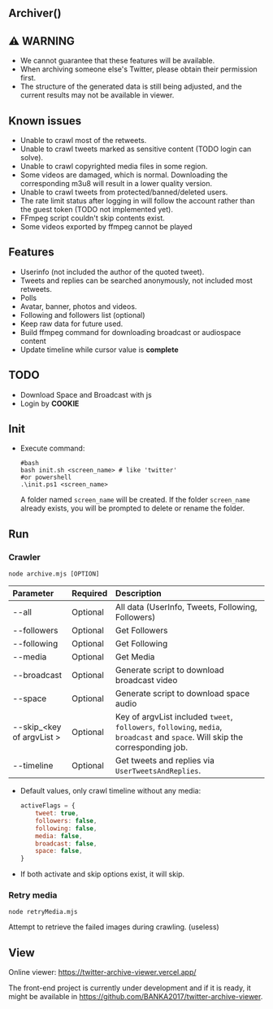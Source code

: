 Archiver()
---

## ⚠ WARNING

- We cannot guarantee that these features will be available.
- When archiving someone else's Twitter, please obtain their permission first.
- The structure of the generated data is still being adjusted, and the current results may not be available in viewer.

## Known issues
- Unable to crawl most of the retweets.
- Unable to crawl tweets marked as sensitive content (TODO login can solve).
- Unable to crawl copyrighted media files in some region.
- Some videos are damaged, which is normal. Downloading the corresponding m3u8 will result in a lower quality version. 
- Unable to crawl tweets from protected/banned/deleted users. 
- The rate limit status after logging in will follow the account rather than the guest token (TODO not implemented yet).
- FFmpeg script couldn't skip contents exist.
- Some videos exported by ffmpeg cannot be played

## Features

- Userinfo (not included the author of the quoted tweet).
- Tweets and replies can be searched anonymously, not included most retweets.
- Polls
- Avatar, banner, photos and videos.
- Following and followers list (optional)
- Keep raw data for future used.
- Build ffmpeg command for downloading broadcast or audiospace content
- Update timeline while cursor value is **complete**

## TODO

- Download Space and Broadcast with js
- Login by **COOKIE**

## Init

- Execute command:

  ```shell
  #bash
  bash init.sh <screen_name> # like 'twitter'
  #or powershell
  .\init.ps1 <screen_name>
  ```

  A folder named `screen_name` will be created. If the folder `screen_name` already exists, you will be prompted to delete or rename the folder.

## Run

### Crawler

```shell
node archive.mjs [OPTION]
```
|Parameter|Required|Description|
|:--|:--|:--|
|--all|Optional|All data (UserInfo, Tweets, Following, Followers)|
|--followers|Optional|Get Followers|
|--following|Optional|Get Following|
|--media|Optional|Get Media|
|--broadcast|Optional|Generate script to download broadcast video|
|--space|Optional|Generate script to download space audio|
|--skip_\<key of argvList \>|Optional|Key of argvList included `tweet`, `followers`, `following`, `media`, `broadcast` and `space`. Will skip the corresponding job.|
|--timeline|Optional|Get tweets and replies via `UserTweetsAndReplies`.|

- Default values, only crawl timeline without any media:
  ```javascript
  activeFlags = {
      tweet: true,
      followers: false, 
      following: false,
      media: false,
      broadcast: false,
      space: false,
  }
  ```

- If both activate and skip options exist, it will skip.

### Retry media

```shell
node retryMedia.mjs
```

Attempt to retrieve the failed images during crawling. (useless)

## View

Online viewer: <https://twitter-archive-viewer.vercel.app/>

The front-end project is currently under development and if it is ready, it might be available in <https://github.com/BANKA2017/twitter-archive-viewer>.
